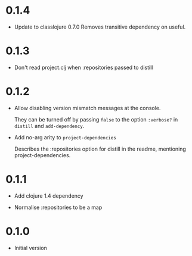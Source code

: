 # 0.1.4

- Update to classlojure 0.7.0
  Removes transitive dependency on useful.

# 0.1.3

- Don't read project.clj when :repositories passed to distill

# 0.1.2

- Allow disabling version mismatch messages at the console.

  They can be turned off by passing `false` to the option `:verbose?` in
  `distill` and `add-dependency`.

- Add no-arg arity to `project-dependencies`

  Describes the :repositories option for distill in the readme, mentioning
  project-dependencies.


# 0.1.1

- Add clojure 1.4 dependency

- Normalise :repositories to be a map

# 0.1.0

- Initial version
